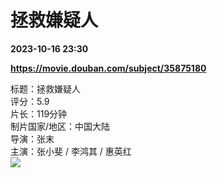 # 拯救嫌疑人

**2023-10-16 23:30**

**https://movie.douban.com/subject/35875180**

标题：拯救嫌疑人  
评分：5.9  
片长：119分钟  
制片国家/地区：中国大陆  
导演：张末  
主演：张小斐 / 李鸿其 / 惠英红  
![](https://img9.doubanio.com/view/photo/s_ratio_poster/public/p2900091126.jpg)